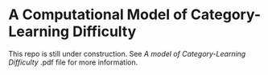 # A Computational Model of Category-Learning Difficulty

This repo is still under construction. See *A model of Category-Learning Difficulty* .pdf file for more information.
